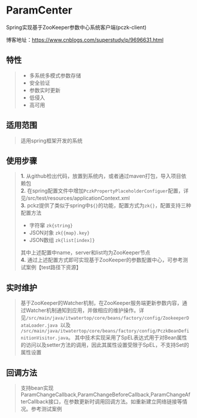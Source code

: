 # ParamCenter

Spring实现基于ZooKeeper参数中心系统客户端(pczk-client)

博客地址：https://www.cnblogs.com/superstudy/p/9696631.html

## 特性
> * 多系统多模式参数存储
> * 安全验证
> * 参数实时更新
> * 低侵入
> * 高可用

## 适用范围
> 适用spring框架开发的系统

## 使用步骤
> **1.** 从github检出代码，放置到系统内，或者通过maven打包，导入项目依赖包<br/>
> **2.** 在spring配置文件中增加`PczkPropertyPlaceholderConfiguer`配置，详见/src/test/resources/applicationContext.xml<br/>
> **3.** pckz提供了类似于spring中`${}`的功能，配置方式为`zk{}`，配置支持三种配置方法<ul><li>字符窜 `zk{string}`</li><li>JSON对象 `zk{{map}.key}`</li><li>JSON数组 `zk{list[index]}`</li></ul>其中上述配置中name，server和list均为ZooKeeper节点<br/>
> **4.** 通过上述配置方式即可实现基于ZooKeeper的参数配置中心，可参考测试案例【test路径下资源】

## 实时维护
> 基于ZooKeeper的Watcher机制，在ZooKeeper服务端更新参数内容，通过Watcher机制通知到应用，并做相应的维护操作。详见`/src/main/java/itwatertop/core/beans/factory/config/ZookeeperDataLoader.java `以及 `/src/main/java/itwatertop/core/beans/factory/config/PczkBeanDefinitionVisitor.java`。
其中技术实现采用了SpEL表达式用于对Bean属性的访问以及setter方法的调用，因此其属性设置受限于SpEL，不支持Set的属性设置

## 回调方法
> 支持bean实现ParamChangeCallback,ParamChangeBeforeCallback,ParamChangeAfterCallback接口，在参数更新时调用回调方法。如重新建立网络链接等情况。参考测试案例